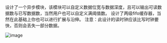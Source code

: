 设计了一个异步模块，该模块可以自定义数据位宽与数据深度，且可以输出可读数据数与已写数据数，当然用户也可以自定义满阈值数。
设计了两级fifo缓存器，当然在此基础上你也可以进行扩展与沿伸。
注意：此设计的读时钟应该比写时钟要快，否则会丢失一部分数据。


![image](https://user-images.githubusercontent.com/71707557/183381038-ebd9f3c0-43fd-4f26-80a0-90c32fcbfd0b.png)
